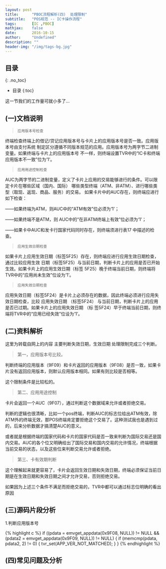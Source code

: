```yaml
---
layout: post
title:      "PBOC流程解析(四)  处理限制"
subtitle:   "POS规范 -- IC卡操作流程"
tags:       [IC ,PBOC]
mathjax:    false
date:       2016-10-15
author:     "Undefined"
description: ""
header-img: "/img/tags-bg.jpg"
---
```


## 目录
{: .no_toc}

* 目录
{:toc}

这一节我们的工作量可就小多了...

## (一)文档说明

> <p><code>应用版本号检查</code> </p>

<p>终端检查终端上的借记/贷记应用版本号与卡片上的应用版本号是否一致。应用版本号由支付系统
制定区分遵循不同版本规范的应用。应用版本号为两字节二进制变量。如果终端与卡片上的应用版本号
不一样，则终端设置TVR中的“IC卡和终端应用版本不一致”位为‘1’。</p> 

> <p><code>应用用途控制检查 </code></p>

<p>AUC为两字节的二进制变量，定义了卡片上应用的交易能够进行的条件。可以限定卡片在哪些区域（国内、国际）
哪些类型终端（ATM、非ATM）、进行哪些类型（取现、返现、商品、服务）的交易。
如果卡片中的AUC存在，则终端应进行如下检查： </p>
<p>——如果终端为ATM，则AUC中的“ATM有效”位必须为‘1’； </p>
<p>——如果终端不是ATM，则 AUC中的“在非ATM终端上有效”位必须为‘1’； </p>
<p>——如果卡中AUC和发卡行国家代码同时存在，则终端须进行表17 中描述的检查。</p> 

> <p><code>应用生效日期检查</code>  </p>

<p>如果卡片上应用生效日期（标签5F25）存在，则终端应进行应用生效日期检查，通过比较应用生效
日期（标签5F25）与当前日期，判断卡片上的应用是否已开始生效。如果卡片上的应用生效日期（标签
5F25）晚于终端当前日期，则终端将TVR中的“应用尚未生效”位设为‘1’。  </p>

> <p><code>应用失效日期检查</code>  </p>

<p>应用失效日期（标签5F24）是卡片上必须存在的数据，因此终端必须进行应用失效日期检查，比较
应用失效日期 （标签5F24） 与当前日期，判断卡片上的应用是否已过期。如果卡片上的应用失效日期 （标
签5F24）早于终端当前日期，则终端将TVR中的“应用已经失效”位设为‘1’。  </p>


## (二)资料解析
这里为转载自网上的内容
主要判断失效日期，生效日期
处理限制完成三个判断。

> 第一，应用版本号比较。

判断终端的应用版本（9F09）和卡片返回的应用版本（9F08）是否一致，如果卡片没有返回应用版本，则默认应用版本相同。如果有则比较是否相等。

这个限制条件是比较松的。

> 第二、应用用途控制

卡片会返回一个AUC（9F07），通过判断这个数据域来允许或者拒绝交易。

判断的逻辑也很清晰，比如一个pos终端，判断AUC的标志位给出ATM有效，除ATM外的终端无效，那POS终端肯定要拒绝这个交易了。这种测试我也是遇到过的，后来分析数据才搞清楚AUC的意义。

或者就是根据终端的国家代码和卡片的国家代码是否一致来判断为国际交易还是国内交易。AUC的各个位又明确给出了国际交易和国内交易的允许情况，终端根据当前交易的状态，以及这些位来判断交易允许或者拒绝。

> 第三、卡有效期判断

这个理解起来就更容易了，卡片会返回生效日期和失效日期，终端必须保证当前日期是在生效日期和失效日期之间才允许交易，否则拒绝交易。

如果因为上述三个条件不满足而拒绝交易的，TVR中都可以通过标志位明确的看出原因

## (三)源码片段分析

1.判断应用版本号

{% highlight c %}
	if ((pdata = emvget_appdata(0x9F08, NULL)) != NULL &&
            (pdata2 = emvget_appdata(0x9F09, NULL)) != NULL) 
    {
        if (memcmp(pdata, pdata2, 2) != 0) 
		{
            tvr_set(APP_VER_NOT_MATCHED);
        }
    }
{% endhighlight %}

## (四)常见问题及分析

